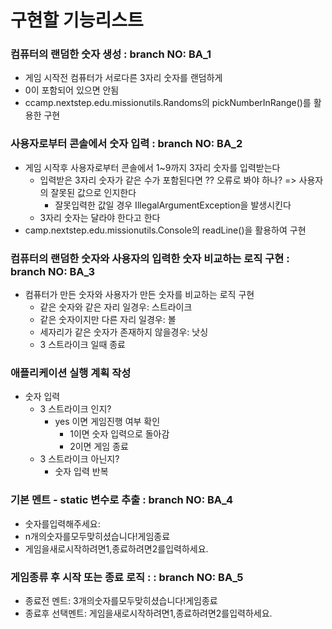 # 구현할 기능리스트

### 컴퓨터의 랜덤한 숫자 생성 : branch NO: BA_1
- 게임 시작전 컴퓨터가 서로다른 3자리 숫자를 랜덤하게 
- 0이 포함되어 있으면 안됨  
- ccamp.nextstep.edu.missionutils.Randoms의 pickNumberInRange()를 활용한 구현
  
### 사용자로부터 콘솔에서 숫자 입력 : branch NO: BA_2
- 게임 시작후 사용자로부터 콘솔에서 1~9까지 3자리 숫자를 입력받는다 
    - 입력받은 3자리 숫자가 같은 수가 포함된다면 ?? 오류로 봐야 하나? => 사용자의 잘못된 값으로 인지한다
        - 잘못입력한 값일 경우 IllegalArgumentException을 발생시킨다
    - 3자리 숫자는 달라야 한다고 한다
-  camp.nextstep.edu.missionutils.Console의 readLine()을 활용하여 구현
    
### 컴퓨터의 랜덤한 숫자와 사용자의 입력한 숫자 비교하는 로직 구현 : branch NO: BA_3 
- 컴퓨터가 만든 숫자와 사용자가 만든 숫자를 비교하는 로직 구현
    - 같은 숫자와 같은 자리 일경우: 스트라이크
    - 같은 숫자이지만 다른 자리 일경우: 볼
    - 세자리가 같은 숫자가 존재하지 않을경우: 낫싱
    - 3 스트라이크 일때 종료

### 애플리케이션 실행 계획 작성
- 숫자 입력
  - 3 스트라이크 인지?
    - yes 이면 게임진행 여부 확인
      - 1이면 숫자 입력으로 돌아감
      - 2이면 게임 종료
  - 3 스트라이크 아닌지?
    - 숫자 입력 반복
  
### 기본 멘트 - static 변수로 추출 : branch NO: BA_4
- 숫자를입력해주세요:
- n개의숫자를모두맞히셨습니다!게임종료
- 게임을새로시작하려면1,종료하려면2를입력하세요.

### 게임종류 후 시작 또는 종료 로직 : : branch NO: BA_5
- 종료전 멘트: 3개의숫자를모두맞히셨습니다!게임종료
- 종료후 선택멘트: 게임을새로시작하려면1,종료하려면2를입력하세요.

